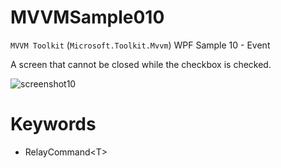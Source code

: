# MVVMSample010
`MVVM Toolkit` (`Microsoft.Toolkit.Mvvm`) WPF Sample 10 - Event

A screen that cannot be closed while the checkbox is checked.

![screenshot10](https://user-images.githubusercontent.com/81235941/118587067-df2bb500-b7d6-11eb-8103-a959f46da485.png)

# Keywords

* RelayCommand&lt;T&gt;

